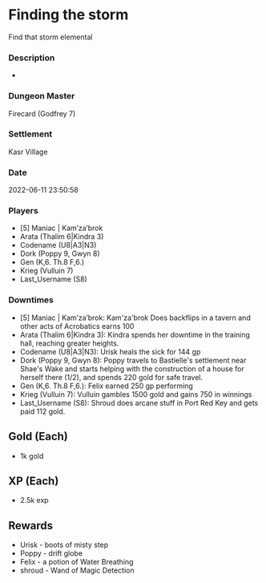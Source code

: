 # Finding the storm
Find that storm elemental
### Description
-
### Dungeon Master
Firecard (Godfrey 7)
### Settlement
Kasr Village
### Date
2022-06-11 23:50:58
### Players
* [5] Maniac | Kam’za’brok
* Arata  (Thalim 6|Kindra 3)
* Codename (U8|A3|N3)
* Dork (Poppy 9, Gwyn 8)
* Gen (K,6. Th.8 F,6.)
* Krieg (Vulluin 7)
* Last_Username (S8)
### Downtimes
* [5] Maniac | Kam’za’brok: Kam'za'brok Does backflips in a tavern and other acts of Acrobatics earns 100
* Arata  (Thalim 6|Kindra 3): Kindra spends her downtime in the training hall, reaching greater heights.
* Codename (U8|A3|N3): Urisk heals the sick for 144 gp
* Dork (Poppy 9, Gwyn 8): Poppy travels to Bastielle's settlement near Shae's Wake and starts helping with the construction of a house for herself there (1/2), and spends 220 gold for safe travel.
* Gen (K,6. Th.8 F,6.): Felix earned 250 gp performing
* Krieg (Vulluin 7): Vulluin gambles 1500 gold and gains 750 in winnings
* Last_Username (S8): Shroud does arcane stuff in Port Red Key and gets paid 112 gold.
## Gold (Each)
* 1k gold
## XP (Each)
* 2.5k exp
## Rewards
* Urisk  - boots of misty step
* Poppy - drift globe
* Felix - a potion of Water Breathing 
* shroud  -  Wand of Magic Detection
